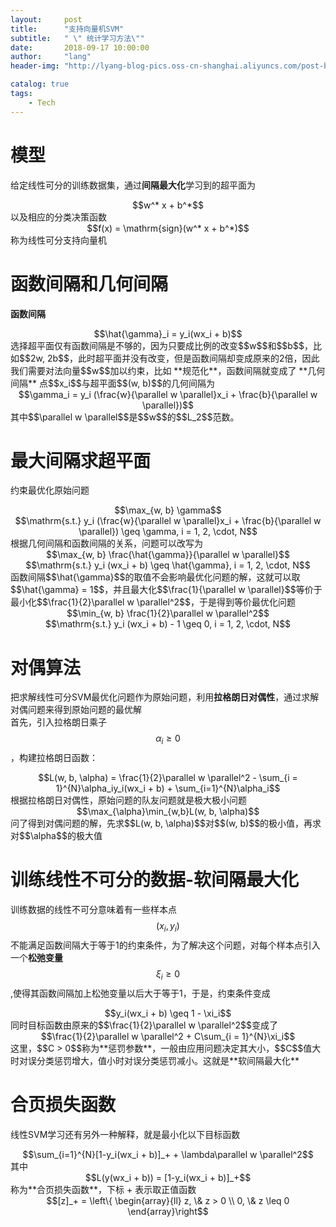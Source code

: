 ```yaml
---
layout:     post
title:      "支持向量机SVM"
subtitle:   " \" 统计学习方法\""
date:       2018-09-17 10:00:00
author:     "lang"
header-img: "http://lyang-blog-pics.oss-cn-shanghai.aliyuncs.com/post-bg-2017/0330/170330.jpg"

catalog: true
tags:
    - Tech
---
```


# 模型

给定线性可分的训练数据集，通过**间隔最大化**学习到的超平面为  
<center>$$w^* x + b^*$$</center>  
以及相应的分类决策函数  
<center>$$f(x) = \mathrm{sign}(w^* x + b^*)$$</center>  
称为线性可分支持向量机

# 函数间隔和几何间隔

**函数间隔**  
<center>$$\hat{\gamma}_i = y_i(wx_i + b)$$</center>  
选择超平面仅有函数间隔是不够的，因为只要成比例的改变$$w$$和$$b$$，比如$$2w, 2b$$，此时超平面并没有改变，但是函数间隔却变成原来的2倍，因此我们需要对法向量$$w$$加以约束，比如 **规范化**，函数间隔就变成了 **几何间隔**  
点$$x_i$$与超平面$$(w, b)$$的几何间隔为  
<center>$$\gamma_i = y_i (\frac{w}{\parallel w \parallel}x_i + \frac{b}{\parallel w \parallel})$$</center>  
其中$$\parallel w \parallel$$是$$w$$的$$L_2$$范数。

# 最大间隔求超平面

约束最优化原始问题  
<center>$$\max_{w, b} \gamma$$</center>  
<center>$$\mathrm{s.t.} y_i (\frac{w}{\parallel w \parallel}x_i + \frac{b}{\parallel w \parallel}) \geq \gamma, i = 1, 2, \cdot, N$$</center>  
根据几何间隔和函数间隔的关系，问题可以改写为  
<center>$$\max_{w, b} \frac{\hat{\gamma}}{\parallel w \parallel}$$</center>  
<center>$$\mathrm{s.t.} y_i (wx_i + b) \geq \hat{\gamma}, i = 1, 2, \cdot, N$$</center>  
函数间隔$$\hat{\gamma}$$的取值不会影响最优化问题的解，这就可以取$$\hat{\gamma} = 1$$，并且最大化$$\frac{1}{\parallel w \parallel}$$等价于最小化$$\frac{1}{2}\parallel w \parallel^2$$，于是得到等价最优化问题  
<center>$$\min_{w, b} \frac{1}{2}\parallel w \parallel^2$$</center>  
<center>$$\mathrm{s.t.} y_i (wx_i + b) - 1 \geq 0, i = 1, 2, \cdot, N$$ </center> 

# 对偶算法

把求解线性可分SVM最优化问题作为原始问题，利用**拉格朗日对偶性**，通过求解对偶问题来得到原始问题的最优解  
首先，引入拉格朗日乘子$$\alpha_i \geq 0$$，构建拉格朗日函数：  
<center>$$L(w, b, \alpha) = \frac{1}{2}\parallel w \parallel^2 - \sum_{i = 1}^{N}\alpha_iy_i(wx_i + b) + \sum_{i=1}^{N}\alpha_i$$</center>  
根据拉格朗日对偶性，原始问题的队友问题就是极大极小问题  
<center>$$\max_{\alpha}\min_{w,b}L(w, b, \alpha)$$</center>  
问了得到对偶问题的解，先求$$L(w, b, \alpha)$$对$$(w, b)$$的极小值，再求对$$\alpha$$的极大值


# 训练线性不可分的数据-软间隔最大化

训练数据的线性不可分意味着有一些样本点$$(x_i, y_i)$$不能满足函数间隔大于等于1的约束条件，为了解决这个问题，对每个样本点引入一个**松弛变量**$$\xi_i \geq 0$$,使得其函数间隔加上松弛变量以后大于等于1，于是，约束条件变成  
<center>$$y_i(wx_i + b) \geq 1 - \xi_i$$</center>  
同时目标函数由原来的$$\frac{1}{2}\parallel w \parallel^2$$变成了  
<center>$$\frac{1}{2}\parallel w \parallel^2 + C\sum_{i = 1}^{N}\xi_i$$</center>  
这里，$$C > 0$$称为**惩罚参数**，一般由应用问题决定其大小，$$C$$值大时对误分类惩罚增大，值小时对误分类惩罚减小。这就是**软间隔最大化**

# 合页损失函数

线性SVM学习还有另外一种解释，就是最小化以下目标函数  
<center>$$\sum_{i=1}^{N}[1-y_i(wx_i + b)]_+ + \lambda\parallel w \parallel^2$$</center>  
其中  
<center>$$L(y(wx_i + b)) = [1-y_i(wx_i + b)]_+$$</center>  
称为**合页损失函数**，下标 + 表示取正值函数  
<center>$$[z]_+ = \left\{ \begin{array}{ll} z, \& z > 0 \\ 0, \& z \leq 0 \end{array}\right$$</center>  
